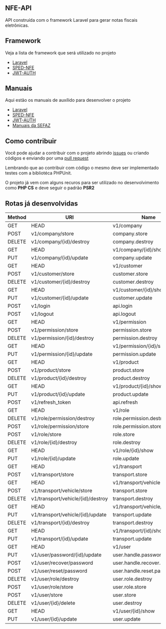 ## NFE-API

API construída com o framework Laravel para gerar notas fiscais eletrônicas.

## Framework

Veja a lista de framework que será utilizado no projeto

 - [Laravel](https://laravel.com/)
 - [SPED-NFE](https://github.com/nfephp-org/sped-nfe)
 - [JWT-AUTH](https://github.com/tymondesigns/jwt-auth)

## Manuais

Aqui estão os manuais de auxílido para desenvolver o projeto

 - [Laravel](https://laravel.com/doc)
 - [SPED-NFE](https://github.com/nfephp-org/sped-nfe/tree/master/docs)
 - [JWT-AUTH](https://jwt-auth.readthedocs.io/en/develop/)
 - [Manuais da SEFAZ](https://github.com/nfephp-org/sped-nfe/tree/master/docs)

## Como contribuir

Você pode ajudar a contribuir com o projeto abrindo [issues](https://github.com/juizmill/nfe-api/issues) ou criando códigos e enviando por uma [pull request](https://github.com/juizmill/nfe-api/pulls)

Lembrando que ao contribuir com código o mesmo deve ser implementado testes com a bibliotéca PHPUnit.

O projeto já vem com alguns recuros para ser utilizado no desenvolvimento como **PHP CS** e deve seguir o padrão **PSR2**

## Rotas já desenvolvidas


| Method   | URI                               | Name                         | Action                                                            | Middleware                                 |
|----------|-----------------------------------|------------------------------|-------------------------------------------------------------------|--------------------------------------------|
| GET|HEAD | v1/company                        | company.index                | App\Http\Controllers\CompanyController@index                      | api,apiJwt                                 |
| POST     | v1/company/store                  | company.store                | App\Http\Controllers\CompanyController@store                      | api,apiJwt                                 |
| DELETE   | v1/company/{id}/destroy           | company.destroy              | App\Http\Controllers\CompanyController@destroy                    | api,apiJwt                                 |
| GET|HEAD | v1/company/{id}/show              | company.show                 | App\Http\Controllers\CompanyController@show                       | api,apiJwt                                 |
| PUT      | v1/company/{id}/update            | company.update               | App\Http\Controllers\CompanyController@update                     | api,apiJwt                                 |
| GET|HEAD | v1/customer                       | customer.index               | App\Http\Controllers\CustomerController@index                     | api,apiJwt                                 |
| POST     | v1/customer/store                 | customer.store               | App\Http\Controllers\CustomerController@store                     | api,apiJwt                                 |
| DELETE   | v1/customer/{id}/destroy          | customer.destroy             | App\Http\Controllers\CustomerController@destroy                   | api,apiJwt                                 |
| GET|HEAD | v1/customer/{id}/show             | customer.show                | App\Http\Controllers\CustomerController@show                      | api,apiJwt                                 |
| PUT      | v1/customer/{id}/update           | customer.update              | App\Http\Controllers\CustomerController@update                    | api,apiJwt                                 |
| POST     | v1/login                          | api.login                    | App\Http\Controllers\Auth\AuthController@login                    | api                                        |
| POST     | v1/logout                         | api.logout                   | App\Http\Controllers\Auth\AuthController@logout                   | api                                        |
| GET|HEAD | v1/permission                     | permission.index             | App\Http\Controllers\PermissionController@index                   | api,apiJwt                                 |
| POST     | v1/permission/store               | permission.store             | App\Http\Controllers\PermissionController@store                   | api,apiJwt                                 |
| DELETE   | v1/permission/{id}/destroy        | permission.destroy           | App\Http\Controllers\PermissionController@destroy                 | api,apiJwt                                 |
| GET|HEAD | v1/permission/{id}/show           | permission.show              | App\Http\Controllers\PermissionController@show                    | api,apiJwt                                 |
| PUT      | v1/permission/{id}/update         | permission.update            | App\Http\Controllers\PermissionController@update                  | api,apiJwt                                 |
| GET|HEAD | v1/product                        | product.index                | App\Http\Controllers\ProductController@index                      | api,apiJwt                                 |
| POST     | v1/product/store                  | product.store                | App\Http\Controllers\ProductController@store                      | api,apiJwt                                 |
| DELETE   | v1/product/{id}/destroy           | product.destroy              | App\Http\Controllers\ProductController@destroy                    | api,apiJwt                                 |
| GET|HEAD | v1/product/{id}/show              | product.show                 | App\Http\Controllers\ProductController@show                       | api,apiJwt                                 |
| PUT      | v1/product/{id}/update            | product.update               | App\Http\Controllers\ProductController@update                     | api,apiJwt                                 |
| POST     | v1/refresh_token                  | api.refresh                  | App\Http\Controllers\Auth\AuthController@refresh                  | api                                        |
| GET|HEAD | v1/role                           | role.index                   | App\Http\Controllers\RoleController@index                         | api,apiJwt                                 |
| DELETE   | v1/role/permission/destroy        | role.permission.destroy      | App\Http\Controllers\RolePermissionController@destroy             | api,apiJwt                                 |
| POST     | v1/role/permission/store          | role.permission.store        | App\Http\Controllers\RolePermissionController@store               | api,apiJwt                                 |
| POST     | v1/role/store                     | role.store                   | App\Http\Controllers\RoleController@store                         | api,apiJwt                                 |
| DELETE   | v1/role/{id}/destroy              | role.destroy                 | App\Http\Controllers\RoleController@destroy                       | api,apiJwt                                 |
| GET|HEAD | v1/role/{id}/show                 | role.show                    | App\Http\Controllers\RoleController@show                          | api,apiJwt                                 |
| PUT      | v1/role/{id}/update               | role.update                  | App\Http\Controllers\RoleController@update                        | api,apiJwt                                 |
| GET|HEAD | v1/transport                      | transport.index              | App\Http\Controllers\TransportController@index                    | api,apiJwt                                 |
| POST     | v1/transport/store                | transport.store              | App\Http\Controllers\TransportController@store                    | api,apiJwt                                 |
| GET|HEAD | v1/transport/vehicle              | transport.index              | App\Http\Controllers\VehicleController@index                      | api,apiJwt                                 |
| POST     | v1/transport/vehicle/store        | transport.store              | App\Http\Controllers\VehicleController@store                      | api,apiJwt                                 |
| DELETE   | v1/transport/vehicle/{id}/destroy | transport.destroy            | App\Http\Controllers\VehicleController@destroy                    | api,apiJwt                                 |
| GET|HEAD | v1/transport/vehicle/{id}/show    | transport.show               | App\Http\Controllers\VehicleController@show                       | api,apiJwt                                 |
| PUT      | v1/transport/vehicle/{id}/update  | transport.update             | App\Http\Controllers\VehicleController@update                     | api,apiJwt                                 |
| DELETE   | v1/transport/{id}/destroy         | transport.destroy            | App\Http\Controllers\TransportController@destroy                  | api,apiJwt                                 |
| GET|HEAD | v1/transport/{id}/show            | transport.show               | App\Http\Controllers\TransportController@show                     | api,apiJwt                                 |
| PUT      | v1/transport/{id}/update          | transport.update             | App\Http\Controllers\TransportController@update                   | api,apiJwt                                 |
| GET|HEAD | v1/user                           | user.index                   | App\Http\Controllers\UserController@index                         | api,apiJwt,can:user.index                  |
| PUT      | v1/user/password/{id}/update      | user.handle.password.update  | App\Http\Controllers\UserHandlePasswordController@update          | api,apiJwt,can:user.handle.password.update |
| POST     | v1/user/recover/password          | user.handle.recover.password | App\Http\Controllers\UserHandlePasswordController@recoverPassword | api                                        |
| POST     | v1/user/reset/password            | user.handle.reset.password   | App\Http\Controllers\UserHandlePasswordController@resetPassword   | api                                        |
| DELETE   | v1/user/role/destroy              | user.role.destroy            | App\Http\Controllers\UserRoleController@destroy                   | api,apiJwt                                 |
| POST     | v1/user/role/store                | user.role.store              | App\Http\Controllers\UserRoleController@store                     | api,apiJwt                                 |
| POST     | v1/user/store                     | user.store                   | App\Http\Controllers\UserController@store                         | api                                        |
| DELETE   | v1/user/{id}/delete               | user.destroy                 | App\Http\Controllers\UserController@destroy                       | api,apiJwt,can:user.destroy                |
| GET|HEAD | v1/user/{id}/show                 | user.show                    | App\Http\Controllers\UserController@show                          | api,apiJwt,can:user.show                   |
| PUT      | v1/user/{id}/update               | user.update                  | App\Http\Controllers\UserController@update                        | api,apiJwt,can:user.update                 |
